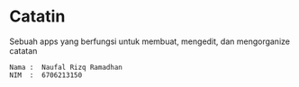 # Catatin
Sebuah apps yang berfungsi untuk membuat, mengedit, dan mengorganize catatan

```
Nama :  Naufal Rizq Ramadhan
NIM  :  6706213150
```
